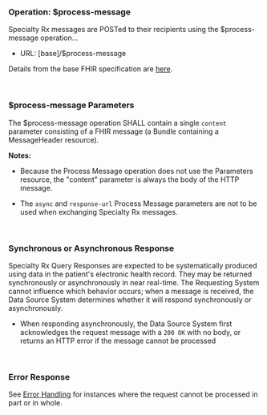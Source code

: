 ### Operation: $process-message
Specialty Rx messages are POSTed to their recipients using the $process-message operation...
* URL: [base]/$process-message

Details from the base FHIR specification are [here](https://www.hl7.org/fhir/operation-messageheader-process-message.html).

<br>

### $process-message Parameters
The $process-message operation SHALL contain a single `content` parameter consisting of a FHIR message (a Bundle containing a MessageHeader resource).  

**Notes:** 

- Because the Process Message operation does not use the Parameters resource, the "content" parameter is always the body of the HTTP message.

- The `async` and `response-url` Process Message parameters are not to be used when exchanging Specialty Rx messages.

<br>

### Synchronous or Asynchronous Response

Specialty Rx Query Responses are expected to be systematically produced using data in the patient's electronic health record. They may be returned synchronously or asynchronously in near real-time. The Requesting System cannot influence which behavior occurs; when a message is received, the Data Source System determines whether it will respond synchronously or asynchronously.

- When responding asynchronously, the Data Source System first acknowledges the request message with a `200 OK` with no body, or returns an HTTP error if the message cannot be processed

<br/>

### Error Response

See [Error Handling](error-handling.html) for instances where the request cannot be processed in part or in whole.

<br>